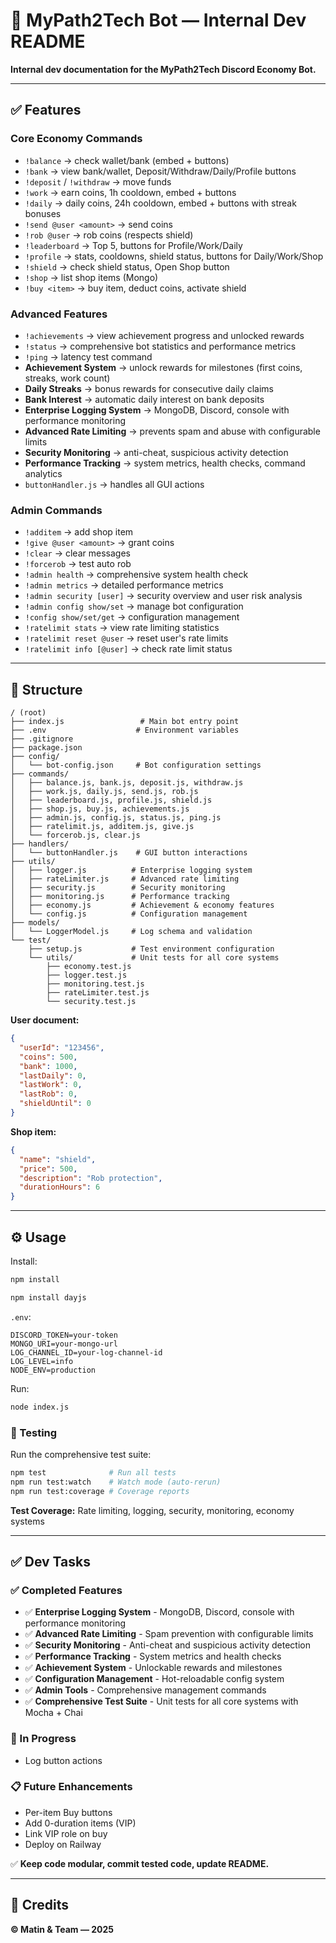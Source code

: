 # 📌 MyPath2Tech Bot — Internal Dev README

**Internal dev documentation for the MyPath2Tech Discord Economy Bot.**

---

## ✅ Features

### **Core Economy Commands**

- `!balance` → check wallet/bank (embed + buttons)
- `!bank` → view bank/wallet, Deposit/Withdraw/Daily/Profile buttons
- `!deposit` / `!withdraw` → move funds
- `!work` → earn coins, 1h cooldown, embed + buttons
- `!daily` → daily coins, 24h cooldown, embed + buttons with streak bonuses
- `!send @user <amount>` → send coins
- `!rob @user` → rob coins (respects shield)
- `!leaderboard` → Top 5, buttons for Profile/Work/Daily
- `!profile` → stats, cooldowns, shield status, buttons for Daily/Work/Shop
- `!shield` → check shield status, Open Shop button
- `!shop` → list shop items (Mongo)
- `!buy <item>` → buy item, deduct coins, activate shield

### **Advanced Features**

- `!achievements` → view achievement progress and unlocked rewards
- `!status` → comprehensive bot statistics and performance metrics
- `!ping` → latency test command
- **Achievement System** → unlock rewards for milestones (first coins, streaks, work count)
- **Daily Streaks** → bonus rewards for consecutive daily claims
- **Bank Interest** → automatic daily interest on bank deposits
- **Enterprise Logging System** → MongoDB, Discord, console with performance monitoring
- **Advanced Rate Limiting** → prevents spam and abuse with configurable limits
- **Security Monitoring** → anti-cheat, suspicious activity detection
- **Performance Tracking** → system metrics, health checks, command analytics
- `buttonHandler.js` → handles all GUI actions

### **Admin Commands**

- `!additem` → add shop item
- `!give @user <amount>` → grant coins
- `!clear` → clear messages
- `!forcerob` → test auto rob
- `!admin health` → comprehensive system health check
- `!admin metrics` → detailed performance metrics
- `!admin security [user]` → security overview and user risk analysis
- `!admin config show/set` → manage bot configuration
- `!config show/set/get` → configuration management
- `!ratelimit stats` → view rate limiting statistics
- `!ratelimit reset @user` → reset user's rate limits
- `!ratelimit info [@user]` → check rate limit status

---

## 📁 Structure

```
/ (root)
├── index.js                 # Main bot entry point
├── .env                    # Environment variables
├── .gitignore
├── package.json
├── config/
│   └── bot-config.json     # Bot configuration settings
├── commands/
│   ├── balance.js, bank.js, deposit.js, withdraw.js
│   ├── work.js, daily.js, send.js, rob.js
│   ├── leaderboard.js, profile.js, shield.js
│   ├── shop.js, buy.js, achievements.js
│   ├── admin.js, config.js, status.js, ping.js
│   ├── ratelimit.js, additem.js, give.js
│   └── forcerob.js, clear.js
├── handlers/
│   └── buttonHandler.js    # GUI button interactions
├── utils/
│   ├── logger.js          # Enterprise logging system
│   ├── rateLimiter.js     # Advanced rate limiting
│   ├── security.js        # Security monitoring
│   ├── monitoring.js      # Performance tracking
│   ├── economy.js         # Achievement & economy features
│   └── config.js          # Configuration management
├── models/
│   └── LoggerModel.js     # Log schema and validation
└── test/
    ├── setup.js           # Test environment configuration
    └── utils/             # Unit tests for all core systems
        ├── economy.test.js
        ├── logger.test.js
        ├── monitoring.test.js
        ├── rateLimiter.test.js
        └── security.test.js
```

**User document:**

```json
{
  "userId": "123456",
  "coins": 500,
  "bank": 1000,
  "lastDaily": 0,
  "lastWork": 0,
  "lastRob": 0,
  "shieldUntil": 0
}
```

**Shop item:**

```json
{
  "name": "shield",
  "price": 500,
  "description": "Rob protection",
  "durationHours": 6
}
```

---

## ⚙️ Usage

Install:

```bash
npm install
```

```bash
npm install dayjs
```

`.env`:

```env
DISCORD_TOKEN=your-token
MONGO_URI=your-mongo-url
LOG_CHANNEL_ID=your-log-channel-id
LOG_LEVEL=info
NODE_ENV=production
```

Run:

```bash
node index.js
```

### 🧪 Testing

Run the comprehensive test suite:

```bash
npm test              # Run all tests
npm run test:watch    # Watch mode (auto-rerun)
npm run test:coverage # Coverage reports
```

**Test Coverage:** Rate limiting, logging, security, monitoring, economy systems

---

## ✅ Dev Tasks

### ✅ Completed Features

- ✅ **Enterprise Logging System** - MongoDB, Discord, console with performance monitoring
- ✅ **Advanced Rate Limiting** - Spam prevention with configurable limits
- ✅ **Security Monitoring** - Anti-cheat and suspicious activity detection
- ✅ **Performance Tracking** - System metrics and health checks
- ✅ **Achievement System** - Unlockable rewards and milestones
- ✅ **Configuration Management** - Hot-reloadable config system
- ✅ **Admin Tools** - Comprehensive management commands
- ✅ **Comprehensive Test Suite** - Unit tests for all core systems with Mocha + Chai

### 🚧 In Progress

- Log button actions

### 📋 Future Enhancements

- Per-item Buy buttons
- Add 0-duration items (VIP)
- Link VIP role on buy
- Deploy on Railway

✅ **Keep code modular, commit tested code, update README.**

---

## 🚀 Credits

**© Matin & Team — 2025**
